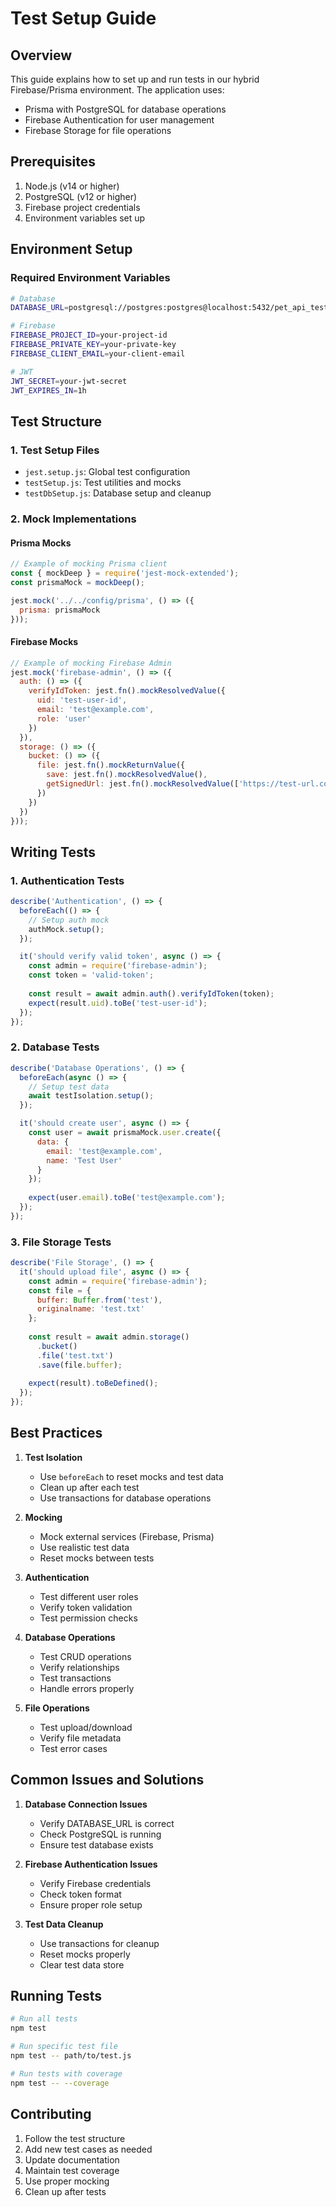 # Test Setup Guide

## Overview
This guide explains how to set up and run tests in our hybrid Firebase/Prisma environment. The application uses:
- Prisma with PostgreSQL for database operations
- Firebase Authentication for user management
- Firebase Storage for file operations

## Prerequisites
1. Node.js (v14 or higher)
2. PostgreSQL (v12 or higher)
3. Firebase project credentials
4. Environment variables set up

## Environment Setup

### Required Environment Variables
```bash
# Database
DATABASE_URL=postgresql://postgres:postgres@localhost:5432/pet_api_test

# Firebase
FIREBASE_PROJECT_ID=your-project-id
FIREBASE_PRIVATE_KEY=your-private-key
FIREBASE_CLIENT_EMAIL=your-client-email

# JWT
JWT_SECRET=your-jwt-secret
JWT_EXPIRES_IN=1h
```

## Test Structure

### 1. Test Setup Files
- `jest.setup.js`: Global test configuration
- `testSetup.js`: Test utilities and mocks
- `testDbSetup.js`: Database setup and cleanup

### 2. Mock Implementations

#### Prisma Mocks
```javascript
// Example of mocking Prisma client
const { mockDeep } = require('jest-mock-extended');
const prismaMock = mockDeep();

jest.mock('../../config/prisma', () => ({
  prisma: prismaMock
}));
```

#### Firebase Mocks
```javascript
// Example of mocking Firebase Admin
jest.mock('firebase-admin', () => ({
  auth: () => ({
    verifyIdToken: jest.fn().mockResolvedValue({
      uid: 'test-user-id',
      email: 'test@example.com',
      role: 'user'
    })
  }),
  storage: () => ({
    bucket: () => ({
      file: jest.fn().mockReturnValue({
        save: jest.fn().mockResolvedValue(),
        getSignedUrl: jest.fn().mockResolvedValue(['https://test-url.com'])
      })
    })
  })
}));
```

## Writing Tests

### 1. Authentication Tests
```javascript
describe('Authentication', () => {
  beforeEach(() => {
    // Setup auth mock
    authMock.setup();
  });

  it('should verify valid token', async () => {
    const admin = require('firebase-admin');
    const token = 'valid-token';
    
    const result = await admin.auth().verifyIdToken(token);
    expect(result.uid).toBe('test-user-id');
  });
});
```

### 2. Database Tests
```javascript
describe('Database Operations', () => {
  beforeEach(async () => {
    // Setup test data
    await testIsolation.setup();
  });

  it('should create user', async () => {
    const user = await prismaMock.user.create({
      data: {
        email: 'test@example.com',
        name: 'Test User'
      }
    });
    
    expect(user.email).toBe('test@example.com');
  });
});
```

### 3. File Storage Tests
```javascript
describe('File Storage', () => {
  it('should upload file', async () => {
    const admin = require('firebase-admin');
    const file = {
      buffer: Buffer.from('test'),
      originalname: 'test.txt'
    };
    
    const result = await admin.storage()
      .bucket()
      .file('test.txt')
      .save(file.buffer);
      
    expect(result).toBeDefined();
  });
});
```

## Best Practices

1. **Test Isolation**
   - Use `beforeEach` to reset mocks and test data
   - Clean up after each test
   - Use transactions for database operations

2. **Mocking**
   - Mock external services (Firebase, Prisma)
   - Use realistic test data
   - Reset mocks between tests

3. **Authentication**
   - Test different user roles
   - Verify token validation
   - Test permission checks

4. **Database Operations**
   - Test CRUD operations
   - Verify relationships
   - Test transactions
   - Handle errors properly

5. **File Operations**
   - Test upload/download
   - Verify file metadata
   - Test error cases

## Common Issues and Solutions

1. **Database Connection Issues**
   - Verify DATABASE_URL is correct
   - Check PostgreSQL is running
   - Ensure test database exists

2. **Firebase Authentication Issues**
   - Verify Firebase credentials
   - Check token format
   - Ensure proper role setup

3. **Test Data Cleanup**
   - Use transactions for cleanup
   - Reset mocks properly
   - Clear test data store

## Running Tests

```bash
# Run all tests
npm test

# Run specific test file
npm test -- path/to/test.js

# Run tests with coverage
npm test -- --coverage
```

## Contributing

1. Follow the test structure
2. Add new test cases as needed
3. Update documentation
4. Maintain test coverage
5. Use proper mocking
6. Clean up after tests 